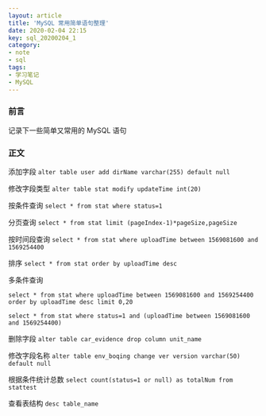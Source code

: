 ```yaml
---
layout: article
title: 'MySQL 常用简单语句整理'
date: 2020-02-04 22:15
key: sql_20200204_1
category: 
- note 
- sql
tags:
- 学习笔记
- MySQL
---
```


### 前言

记录下一些简单又常用的 MySQL 语句

<!-- more -->

### 正文

添加字段
`alter table user add dirName varchar(255) default null`

修改字段类型
`alter table stat modify updateTime int(20)`

按条件查询
`select * from stat where status=1`

分页查询
`select * from stat limit (pageIndex-1)*pageSize,pageSize`

按时间段查询
`select * from stat where uploadTime between 1569081600 and 1569254400`

排序
`select * from stat order by uploadTime desc`

多条件查询

`select * from stat where uploadTime between 1569081600 and 1569254400 order by uploadTime desc limit 0,20`

`select * from stat where status=1 and (uploadTime between 1569081600 and 1569254400)`

删除字段
`alter table car_evidence drop column unit_name`

修改字段名称
`alter table env_boqing change ver version varchar(50) default null`

根据条件统计总数
`select count(status=1 or null) as totalNum from stattest`

查看表结构
`desc table_name`